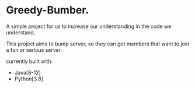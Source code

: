 # Greedy-Bumber.
A simple project for us to increase our understanding in the code we understand,

This project aims to bump server, so they can get members that want to join a fun or serious server.

currently built with:
- Java[8-12]
- Python[3.8]
